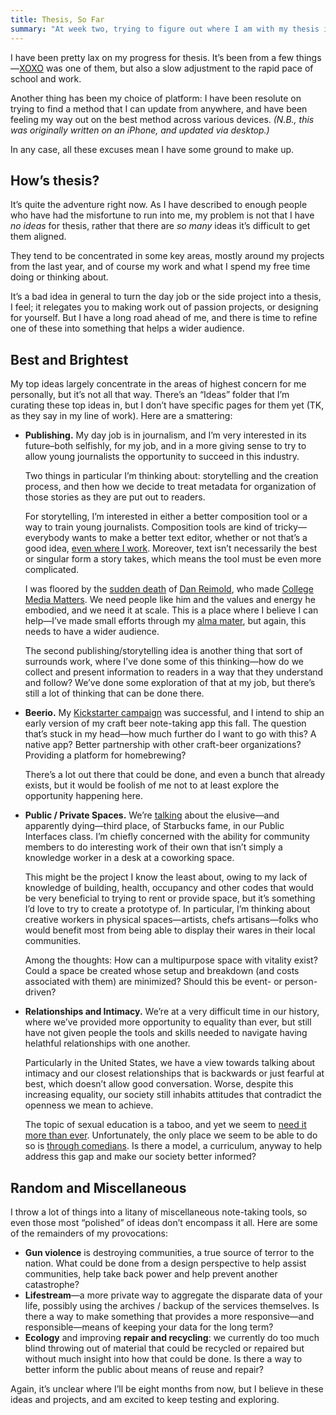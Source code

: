 ```yaml
---
title: Thesis, So Far
summary: "At week two, trying to figure out where I am with my thesis ideas."
---
```


I have been pretty lax on my progress for thesis. It’s been from a few things—[XOXO][] was one of them, but also a slow adjustment to the rapid pace of school and work.

[XOXO]: https://2015.xoxofest.com/

Another thing has been my choice of platform: I have been resolute on trying to find a method that I can update from anywhere, and have been feeling my way out on the best method across various devices. *(N.B., this was originally written on an iPhone, and updated via desktop.)*

In any case, all these excuses mean I have some ground to make up.

## How’s thesis?

It’s quite the adventure right now. As I have described to enough people who have had the misfortune to run into me, my problem is not that I have *no ideas* for thesis, rather that there are *so many* ideas it’s difficult to get them aligned.

They tend to be concentrated in some key areas, mostly around my projects from the last year, and of course my work and what I spend my free time doing or thinking about.

It’s a bad idea in general to turn the day job or the side project into a thesis, I feel; it relegates you to making work out of passion projects, or designing for yourself. But I have a long road ahead of me, and there is time to refine one of these into something that helps a wider audience.

## Best and Brightest

My top ideas largely concentrate in the areas of highest concern for me personally, but it’s not all that way. There’s an “Ideas” folder that I’m curating these top ideas in, but I don’t have specific pages for them yet (TK, as they say in my line of work). Here are a smattering:

* **Publishing.** My day job is in journalism, and I’m very interested in its future–both selfishly, for my job, and in a more giving sense to try to allow young journalists the opportunity to succeed in this industry.

  Two things in particular I’m thinking about: storytelling and the creation process, and then how we decide to treat metadata for organization of those stories as they are put out to readers.

  For storytelling, I’m interested in either a better composition tool or a way to train young journalists. Composition tools are kind of tricky—everybody wants to make a better text editor, whether or not that’s a good idea, [even where I work][nyt-rnd-editor]. Moreover, text isn’t necessarily the best or singular form a story takes, which means the tool must be even more complicated.

  I was floored by the [sudden death][reimold] of [Dan Reimold][@collegemedia], who made [College Media Matters][]. We need people like him and the values and energy he embodied, and we need it at scale. This is a place where I believe I can help—I’ve made small efforts through my [alma mater][the-ithacan], but again, this needs to have a wider audience.

  The second publishing/storytelling idea is another thing that sort of surrounds work, where I’ve done some of this thinking—how do we collect and present information to readers in a way that they understand and follow? We’ve done some exploration of that at my job, but there’s still a lot of thinking that can be done there.

[nyt-rnd-editor]: http://nytlabs.com/projects/editor.html
[reimold]: https://substance.media/goodbye-dan-875df0f24e20
[@collegemedia]: https://twitter.com/collegemedia
[College Media Matters]: http://www.collegemediamatters.com/
[the-ithacan]: http://theithacan.org/


* **Beerio.** My [Kickstarter campaign][beerio] was successful, and I intend to ship an early version of my craft beer note-taking app this fall. The question that’s stuck in my head—how much further do I want to go with this? A native app? Better partnership with other craft-beer organizations? Providing a platform for homebrewing?

  There’s a lot out there that could be done, and even a bunch that already exists, but it would be foolish of me not to at least explore the opportunity happening here.

[beerio]: https://www.kickstarter.com/projects/nicbarajas/beerio-your-personal-craft-beer-journal-app

* **Public / Private Spaces.** We’re [talking][pi-my-post] about the elusive—and apparently dying—third place, of Starbucks fame, in our Public Interfaces class. I’m chiefly concerned with the ability for community members to do interesting work of their own that isn’t simply a knowledge worker in a desk at a coworking space.

  This might be the project I know the least about, owing to my lack of knowledge of building, health, occupancy and other codes that would be very beneficial to trying to rent or provide space, but it’s something I’d love to try to create a prototype of. In particular, I’m thinking about creative workers in physical spaces—artists, chefs artisans—folks who would benefit most from being able to display their wares in their local communities.

  Among the thoughts: How can a multipurpose space with vitality exist? Could a space be created whose setup and breakdown (and costs associated with them) are minimized? Should this be event- or person-driven?

[pi-my-post]: http://www.just4letters.com/pi/?p=805

* **Relationships and Intimacy.** We’re at a very difficult time in our history, where we’ve provided more opportunity to equality than ever, but still have not given people the tools and skills needed to navigate having helathful relationships with one another.

  Particularly in the United States, we have a view towards talking about intimacy and our closest relationships that is backwards or just fearful at best, which doesn’t allow good conversation. Worse, despite this increasing equality, our society still inhabits attitudes that contradict the openness we mean to achieve.

  The topic of sexual education is a taboo, and yet we seem to [need it more than ever][npr-edu]. Unfortunately, the only place we seem to be able to do so is [through comedians][oliver-psa]. Is there a model, a curriculum, anyway to help address this gap and make our society better informed?

[npr-edu]: http://www.npr.org/sections/health-shots/2015/05/17/407063066/sex-ed-works-better-when-it-addresses-power-in-relationships
[oliver-psa]: http://www.fastcocreate.com/3049651/john-olivers-show-made-the-most-honest-sex-psa-ever-with-laverne-cox-and-nick-offerman

## Random and Miscellaneous

I throw a lot of things into a litany of miscellaneous note-taking tools, so even those most “polished” of ideas don’t encompass it all. Here are some of the remainders of my provocations:

* **Gun violence** is destroying communities, a true source of terror to the nation. What could be done from a design perspective to help assist communities, help take back power and help prevent another catastrophe?
* **Lifestream**—a more private way to aggregate the disparate data of your life, possibly using the archives / backup of the services themselves. Is there a way to make something that provides a more responsive—and responsible—means of keeping your data for the long term?
* **Ecology** and improving **repair and recycling**: we currently do too much blind throwing out of material that could be recycled or repaired but without much insight into how that could be done. Is there a way to better inform the public about means of reuse and repair?

Again, it’s unclear where I’ll be eight months from now, but I believe in these ideas and projects, and am excited to keep testing and exploring.
